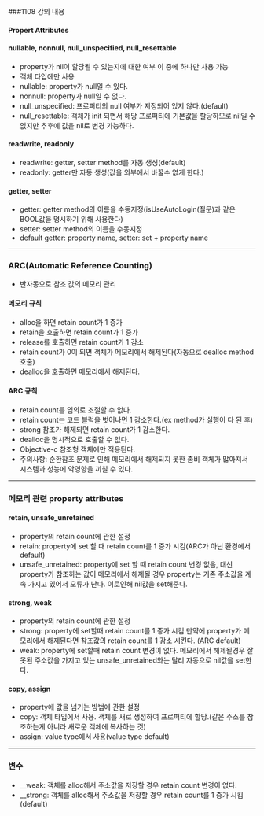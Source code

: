 ###1108 강의 내용

#### Propert Attributes

#### nullable, nonnull, null_unspecified, null_resettable
 
  - property가 nil이 할당될 수 있는지에 대한 여부 이 중에 하나만 사용 가능
  - 객체 타입에만 사용
  - nullable: property가 null일 수 있다.
  - nonnull: property가 null일 수 없다.
  - null_unspecified: 프로퍼티의 null 여부가 지정되어 있지 않다.(default)
  - null_resettable: 객체가 init 되면서 해당 프로퍼티에 기본값을 할당하므로 nil일 수 없지만 추후에 값을 nil로 변경 가능하다.

#### readwrite, readonly

  - readwrite: getter, setter method를 자동 생성(default)
  - readonly: getter만 자동 생성(값을 외부에서 바꿀수 없게 한다.)

#### getter, setter

  - getter: getter method의 이름을 수동지정(isUseAutoLogin(질문)과 같은 BOOL값을 명시하기 위해 사용한다)
  - setter: setter method의 이름을 수동지정
  - default getter: property name, setter: set + property name

-------

### ARC(Automatic Reference Counting)
  - 반자동으로 참조 값의 메모리 관리

#### 메모리 규칙
  - alloc을 하면 retain count가 1 증가
  - retain을 호출하면 retain count가 1 증가
  - release를 호출하면 retain count가 1 감소
  - retain count가 0이 되면 객체가 메모리에서 해제된다(자동으로 dealloc method 호출)
  - dealloc을 호출하면 메모리에서 해제된다.

#### ARC 규칙
  - retain count를 임의로 조절할 수 없다.
  - retain count는 코드 블럭을 벗어나면 1 감소한다.(ex method가 실행이 다 된 후)
  - strong 참조가 해제되면 retain count가 1 감소한다.
  - dealloc을 명시적으로 호출할 수 없다.
  - Objective-c 참조형 객체에만 적용된다.
  - 주의사항: 순환참조 문제로 인해 메모리에서 해제되지 못한 좀비 객체가 많아져서 시스템과 성능에 악영향을 끼칠 수 있다.

-------

### 메모리 관련 property attributes

#### retain, unsafe_unretained
  - property의 retain count에 관한 설정
  - retain: property에 set 할 때 retain count를 1 증가 시킴(ARC가 아닌 환경에서 default)
  - unsafe_unretained: property에 set 할 때 retain count 변경 없음, 대신 property가 참조하는 값이 메모리에서 해제될 경우 property는 기존 주소값을 계속 가지고 있어서 오류가 난다. 이로인해 nil값을 set해준다.

#### strong, weak
  - property의 retain count에 관한 설정
  - strong: property에 set할때 retain count를 1 증가 시킴 만약에 property가 메모리에서 해제된다면 참조값의 retain count를 1 감소 시킨다. (ARC default)
  - weak: property에 set할때 retain count 변경이 없다. 메모리에서 해제될경우 잘못된 주소값을 가지고 있는 unsafe_unretained와는 달리 자동으로 nil값을 set한다.

#### copy, assign
  - property에 값을 넘기는 방법에 관한 설정
  - copy: 객체 타입에서 사용. 객체를 새로 생성하여 프로퍼티에 할당.(같은 주소를 참조하는게 아니라 새로운 객체에 복사하는 것) 
  - assign: value type에서 사용(value type default)

-------

### 변수
  - __weak: 객체를 alloc해서 주소값을 저장할 경우 retain count 변경이 없다.
  - __strong: 객체를 alloc해서 주소값을 저장할 경우 retain count를 1 증가 시킴 (default)
